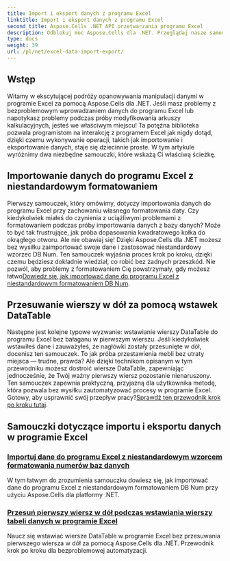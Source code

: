 ```yaml
---
title: Import i eksport danych z programu Excel
linktitle: Import i eksport danych z programu Excel
second_title: Aspose.Cells .NET API przetwarzania programu Excel
description: Odblokuj moc Aspose.Cells dla .NET. Przeglądaj nasze samouczki, aby sprawnie importować i eksportować dane Excela z łatwością.
type: docs
weight: 39
url: /pl/net/excel-data-import-export/
---
```

## Wstęp

Witamy w ekscytującej podróży opanowywania manipulacji danymi w programie Excel za pomocą Aspose.Cells dla .NET. Jeśli masz problemy z bezproblemowym wprowadzaniem danych do programu Excel lub napotykasz problemy podczas próby modyfikowania arkuszy kalkulacyjnych, jesteś we właściwym miejscu! Ta potężna biblioteka pozwala programistom na interakcję z programem Excel jak nigdy dotąd, dzięki czemu wykonywanie operacji, takich jak importowanie i eksportowanie danych, staje się dziecinnie proste. W tym artykule wyróżnimy dwa niezbędne samouczki, które wskażą Ci właściwą ścieżkę.

## Importowanie danych do programu Excel z niestandardowym formatowaniem

 Pierwszy samouczek, który omówimy, dotyczy importowania danych do programu Excel przy zachowaniu własnego formatowania daty. Czy kiedykolwiek miałeś do czynienia z uciążliwymi problemami z formatowaniem podczas próby importowania danych z bazy danych? Może to być tak frustrujące, jak próba dopasowania kwadratowego kołka do okrągłego otworu. Ale nie obawiaj się! Dzięki Aspose.Cells dla .NET możesz bez wysiłku zaimportować swoje dane i zastosować niestandardowy wzorzec DB Num. Ten samouczek wyjaśnia proces krok po kroku, dzięki czemu będziesz dokładnie wiedział, co robić bez żadnych przeszkód. Nie pozwól, aby problemy z formatowaniem Cię powstrzymały, gdy możesz łatwo[Dowiedz się, jak importować dane do programu Excel z niestandardowym formatowaniem DB Num](./import-data-to-worksheet-in-excel-with-specified-db-num-custom-pattern-formatting/).

## Przesuwanie wierszy w dół za pomocą wstawek DataTable

Następne jest kolejne typowe wyzwanie: wstawianie wierszy DataTable do programu Excel bez bałaganu w pierwszym wierszu. Jeśli kiedykolwiek wstawiłeś dane i zauważyłeś, że nagłówki zostały przesunięte w dół, docenisz ten samouczek. To jak próba przestawienia mebli bez utraty miejsca — trudne, prawda? Ale dzięki technikom opisanym w tym przewodniku możesz dostroić wiersze DataTable, zapewniając jednocześnie, że Twój ważny pierwszy wiersz pozostanie nienaruszony. Ten samouczek zapewnia praktyczną, przyjazną dla użytkownika metodę, która pozwala bez wysiłku zautomatyzować procesy w programie Excel. Gotowy, aby usprawnić swój przepływ pracy?[Sprawdź ten przewodnik krok po kroku tutaj](./shift-first-row-down-when-inserting-cells-datatable-rows-in-excel/).

## Samouczki dotyczące importu i eksportu danych w programie Excel
### [Importuj dane do programu Excel z niestandardowym wzorcem formatowania numerów baz danych](./import-data-to-worksheet-in-excel-with-specified-db-num-custom-pattern-formatting/)
W tym łatwym do zrozumienia samouczku dowiesz się, jak importować dane do programu Excel z niestandardowym formatowaniem DB Num przy użyciu Aspose.Cells dla platformy .NET.
### [Przesuń pierwszy wiersz w dół podczas wstawiania wierszy tabeli danych w programie Excel](./shift-first-row-down-when-inserting-cells-datatable-rows-in-excel/)
Naucz się wstawiać wiersze DataTable w programie Excel bez przesuwania pierwszego wiersza w dół za pomocą Aspose.Cells dla .NET. Przewodnik krok po kroku dla bezproblemowej automatyzacji.